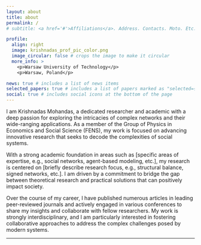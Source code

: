 ```yaml
---
layout: about
title: about
permalink: /
# subtitle: <a href='#'>Affiliations</a>. Address. Contacts. Moto. Etc.

profile:
  align: right
  image: krishnadas_prof_pic_color.png
  image_circular: false # crops the image to make it circular
  more_info: >
    <p>Warsaw University of Technology</p>
    <p>Warsaw, Poland</p>

news: true # includes a list of news items
selected_papers: true # includes a list of papers marked as "selected={true}"
social: true # includes social icons at the bottom of the page
---
```



I am Krishnadas Mohandas, a dedicated researcher and academic with a deep passion for exploring the intricacies of complex networks and their wide-ranging applications. As a member of the Group of Physics in Economics and Social Science (FENS), my work is focused on advancing innovative research that seeks to decode the complexities of social systems.

With a strong academic foundation in areas such as [specific areas of expertise, e.g., social networks, agent-based modeling, etc.], my research is centered on [briefly describe research focus, e.g., structural balance, signed networks, etc.]. I am driven by a commitment to bridge the gap between theoretical research and practical solutions that can positively impact society.

Over the course of my career, I have published numerous articles in leading peer-reviewed journals and actively engaged in various conferences to share my insights and collaborate with fellow researchers. My work is strongly interdisciplinary, and I am particularly interested in fostering collaborative approaches to address the complex challenges posed by modern systems.

---
